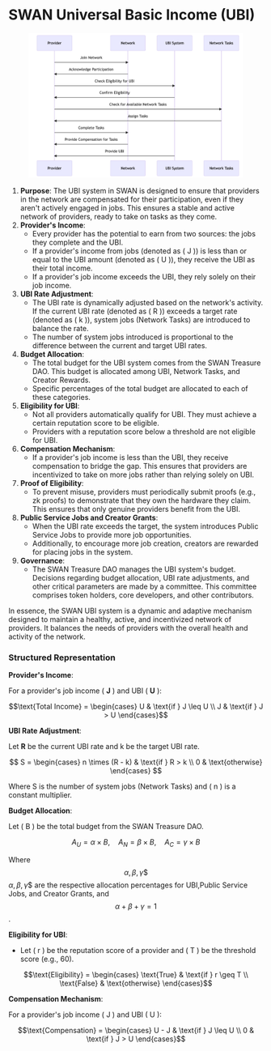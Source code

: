 # SWAN Universal Basic Income (UBI)

<figure><img src="../../../.gitbook/assets/image.png" alt=""><figcaption></figcaption></figure>

1. **Purpose**: The UBI system in SWAN is designed to ensure that providers in the network are compensated for their participation, even if they aren't actively engaged in jobs. This ensures a stable and active network of providers, ready to take on tasks as they come.
2. **Provider's Income**:
   * Every provider has the potential to earn from two sources: the jobs they complete and the UBI.
   * If a provider's income from jobs (denoted as ( J )) is less than or equal to the UBI amount (denoted as ( U )), they receive the UBI as their total income.
   * If a provider's job income exceeds the UBI, they rely solely on their job income.
3. **UBI Rate Adjustment**:
   * The UBI rate is dynamically adjusted based on the network's activity. If the current UBI rate (denoted as ( R )) exceeds a target rate (denoted as ( k )), system jobs (Network Tasks) are introduced to balance the rate.
   * The number of system jobs introduced is proportional to the difference between the current and target UBI rates.
4. **Budget Allocation**:
   * The total budget for the UBI system comes from the SWAN Treasure DAO. This budget is allocated among UBI, Network Tasks, and Creator Rewards.
   * Specific percentages of the total budget are allocated to each of these categories.
5. **Eligibility for UBI**:
   * Not all providers automatically qualify for UBI. They must achieve a certain reputation score to be eligible.
   * Providers with a reputation score below a threshold are not eligible for UBI.
6. **Compensation Mechanism**:
   * If a provider's job income is less than the UBI, they receive compensation to bridge the gap. This ensures that providers are incentivized to take on more jobs rather than relying solely on UBI.
7. **Proof of Eligibility**:
   * To prevent misuse, providers must periodically submit proofs (e.g., zk proofs) to demonstrate that they own the hardware they claim. This ensures that only genuine providers benefit from the UBI.
8. **Public Service Jobs and Creator Grants**:
   * When the UBI rate exceeds the target, the system introduces Public Service Jobs to provide more job opportunities.
   * Additionally, to encourage more job creation, creators are rewarded for placing jobs in the system.
9. **Governance**:
   * The SWAN Treasure DAO manages the UBI system's budget. Decisions regarding budget allocation, UBI rate adjustments, and other critical parameters are made by a committee. This committee comprises token holders, core developers, and other contributors.

In essence, the SWAN UBI system is a dynamic and adaptive mechanism designed to maintain a healthy, active, and incentivized network of providers. It balances the needs of providers with the overall health and activity of the network.

### Structured Representation

**Provider's Income**:

For a provider's job income ( **J** ) and UBI ( **U** ):&#x20;

$$\text{Total Income} =       \begin{cases}       U & \text{if } J \leq U \\      J & \text{if } J > U       \end{cases}$$

**UBI Rate Adjustment**:

Let   **R**  be the current UBI rate and   k  be the target UBI rate.





$$
S = 
     \begin{cases} 
     n \times (R - k) & \text{if } R > k \\
     0 & \text{otherwise}
     \end{cases}
$$

&#x20; Where  S  is the number of system jobs (Network Tasks) and ( n ) is a constant multiplier.

**Budget Allocation**:

Let ( B ) be the total budget from the SWAN Treasure DAO.&#x20;

$$
A_U = \alpha \times B, \quad A_N = \beta \times B, \quad A_C = \gamma \times B
$$

&#x20;Where  $$\alpha, \beta, \gamma \$$$$\alpha, \beta, \gamma$$ are the respective allocation percentages for UBI,Public Service Jobs, and Creator Grants, and $$\alpha + \beta + \gamma = 1$$.

**Eligibility for UBI**:

* Let ( r ) be the reputation score of a provider and ( T ) be the threshold score (e.g., 60).&#x20;

$$\text{Eligibility} =       \begin{cases}       \text{True} & \text{if } r \geq T \\      \text{False} & \text{otherwise}      \end{cases}$$

**Compensation Mechanism**:

For a provider's job income ( J ) and UBI ( U ):&#x20;

$$\text{Compensation} =       \begin{cases}       U - J & \text{if } J \leq U \\      0 & \text{if } J > U       \end{cases}$$

